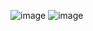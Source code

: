 ![image](https://github.com/ilrexho2011/Project-EULER-Possible-Solutions-Problems-401_to_500/assets/61479363/8e8b1299-498f-4a54-ada9-10be19d046ac)
![image](https://github.com/ilrexho2011/Project-EULER-Possible-Solutions-Problems-401_to_500/assets/61479363/00575225-bb0b-42ce-aea3-30a36a818828)


